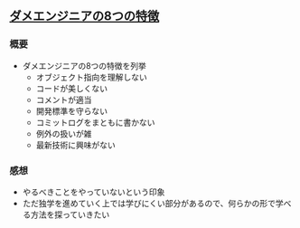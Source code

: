 ## [ダメエンジニアの8つの特徴](https://blog.toshimaru.net/8/)
### 概要
- ダメエンジニアの8つの特徴を列挙
    - オブジェクト指向を理解しない
    - コードが美しくない
    - コメントが適当
    - 開発標準を守らない
    - コミットログをまともに書かない
    - 例外の扱いが雑
    - 最新技術に興味がない

### 感想
- やるべきことをやっていないという印象
- ただ独学を進めていく上では学びにくい部分があるので、何らかの形で学べる方法を探っていきたい
